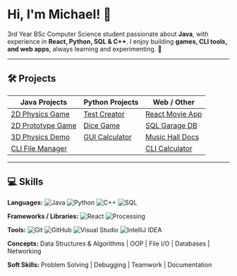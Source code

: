 # Hi, I'm Michael! 👋

3rd Year BSc Computer Science student passionate about **Java**, with experience in **React, Python, SQL & C++**.
I enjoy building **games, CLI tools, and web apps**, always learning and experimenting. 🚀

---

## 🛠 Projects

| Java Projects | Python Projects | Web / Other |
|---------------|----------------|-------------|
| [2D Physics Game](https://github.com/MichaelRFaria/Java-2D-Physics-Game) | [Test Creator](https://github.com/MichaelRFaria/Python-Test-Creator) | [React Movie App](https://github.com/MichaelRFaria/React-Movie-Web-App) |
| [2D Prototype Game](https://github.com/MichaelRFaria/Java-2D-Prototype-Game) | [Dice Game](https://github.com/MichaelRFaria/Python-Dice-Game) | [SQL Garage DB](https://github.com/MichaelRFaria/SQL-Garage-Database) |
| [3D Physics Demo](https://github.com/MichaelRFaria/Processing-3D-Physics-Demo) | [GUI Calculator](https://github.com/MichaelRFaria/Python-Calculator) | [Music Hall Docs](https://github.com/MichaelRFaria/Lancaster-Music-Hall-Team-Project) |
| [CLI File Manager](https://github.com/MichaelRFaria/Java-CLI-File-Manager) |  | [CLI Calculator](https://github.com/MichaelRFaria/Java-CLI-Calculator) |

---

## 💻 Skills

**Languages:** ![Java](https://img.shields.io/badge/Java-ED8B00?logo=java&logoColor=white) ![Python](https://img.shields.io/badge/Python-3776AB?logo=python&logoColor=white) ![C++](https://img.shields.io/badge/C++-00599C?logo=c%2B%2B&logoColor=white) ![SQL](https://img.shields.io/badge/SQL-4479A1?logo=postgresql&logoColor=white)

**Frameworks / Libraries:** ![React](https://img.shields.io/badge/React-61DAFB?logo=react&logoColor=black) ![Processing](https://img.shields.io/badge/Processing-FF2D20?logo=processing&logoColor=white)

**Tools:** ![Git](https://img.shields.io/badge/Git-F05032?logo=git&logoColor=white) ![GitHub](https://img.shields.io/badge/GitHub-181717?logo=github&logoColor=white) ![Visual Studio](https://img.shields.io/badge/Visual%20Studio-007ACC?logo=visual-studio&logoColor=white) ![IntelliJ IDEA](https://img.shields.io/badge/IntelliJ%20IDEA-000000?logo=intellij-idea&logoColor=white)

**Concepts:** Data Structures & Algorithms | OOP | File I/O | Databases | Networking

**Soft Skills:** Problem Solving | Debugging | Teamwork | Documentation
